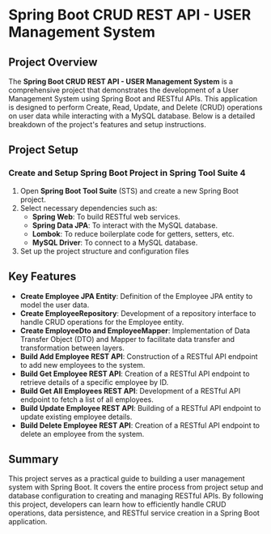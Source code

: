 # Spring Boot CRUD REST API - USER Management System

## Project Overview
The **Spring Boot CRUD REST API - USER Management System** is a comprehensive project that demonstrates the development of a User Management System using Spring Boot and RESTful APIs. This application is designed to perform Create, Read, Update, and Delete (CRUD) operations on user data while interacting with a MySQL database. Below is a detailed breakdown of the project's features and setup instructions.

## Project Setup

### Create and Setup Spring Boot Project in Spring Tool Suite 4
1. Open **Spring Boot Tool Suite** (STS) and create a new Spring Boot project.
2. Select necessary dependencies such as:
    - **Spring Web**: To build RESTful web services.
    - **Spring Data JPA**: To interact with the MySQL database.
    - **Lombok**: To reduce boilerplate code for getters, setters, etc.
    - **MySQL Driver**: To connect to a MySQL database.
3. Set up the project structure and configuration files

## Key Features
- **Create Employee JPA Entity**: Definition of the Employee JPA entity to model the user data.
- **Create EmployeeRepository**: Development of a repository interface to handle CRUD operations for the Employee entity.
- **Create EmployeeDto and EmployeeMapper**: Implementation of Data Transfer Object (DTO) and Mapper to facilitate data transfer and transformation between layers.
- **Build Add Employee REST API**: Construction of a RESTful API endpoint to add new employees to the system.
- **Build Get Employee REST API**: Creation of a RESTful API endpoint to retrieve details of a specific employee by ID.
- **Build Get All Employees REST API**: Development of a RESTful API endpoint to fetch a list of all employees.
- **Build Update Employee REST API**: Building of a RESTful API endpoint to update existing employee details.
- **Build Delete Employee REST API**: Creation of a RESTful API endpoint to delete an employee from the system.

## Summary
This project serves as a practical guide to building a user management system with Spring Boot. It covers the entire process from project setup and database configuration to creating and managing RESTful APIs. By following this project, developers can learn how to efficiently handle CRUD operations, data persistence, and RESTful service creation in a Spring Boot application.
